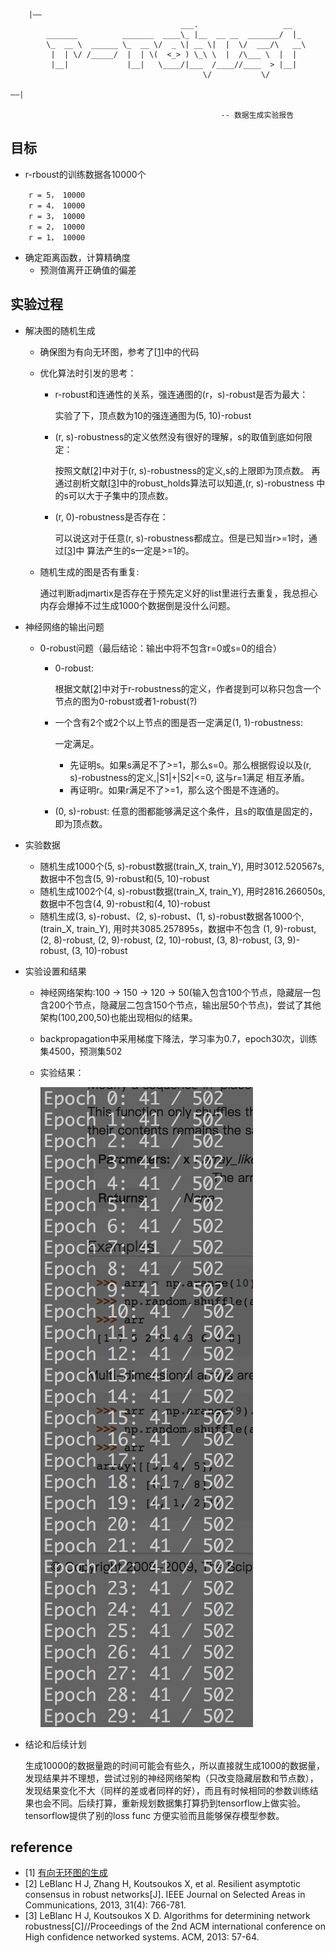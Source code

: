 ```   
    |——
                                      ___.                   __   
        _______          _______  ____\_ |__  __ __  _______/  |_ 
        \_  __ \  ______ \_  __ \/  _ \| __ \|  |  \/  ___/\   __\
         |  | \/ /_____/  |  | \(  <_> ) \_\ \  |  /\___ \  |  |  
         |__|             |__|   \____/|___  /____//____  > |__|  
                                           \/           \/        
                                                                    ——|
                                               
                                               -- 数据生成实验报告
```

## 目标
- r-rboust的训练数据各10000个
```
    r = 5， 10000
    r = 4， 10000
    r = 3， 10000
    r = 2， 10000
    r = 1， 10000
```
- 确定距离函数，计算精确度
    * 预测值离开正确值的偏差
    
## 实验过程
- 解决图的随机生成
    * 确保图为有向无环图，参考了[[1]](##reference)中的代码
    * 优化算法时引发的思考：
        + r-robust和连通性的关系，强连通图的(r，s)-robust是否为最大：
            
            实验了下，顶点数为10的强连通图为(5, 10)-robust
            
        + (r, s)-robustness的定义依然没有很好的理解，s的取值到底如何限定：
        
            按照文献[[2]](##reference)中对于(r, s)-robustness的定义,s的上限即为顶点数。
            再通过剖析文献[[3]](##reference)中的robust_holds算法可以知道,(r, s)-robustness
            中的s可以大于子集中的顶点数。
            
        + (r, 0)-robustness是否存在：
            
            可以说这对于任意(r, s)-robustness都成立。但是已知当r>=1时，通过[[3]](##reference)中
            算法产生的s一定是>=1的。
           
    * 随机生成的图是否有重复: 
        
        通过判断adjmartix是否存在于预先定义好的list里进行去重复，我总担心内存会爆掉不过生成1000个数据倒是没什么问题。
    
- 神经网络的输出问题
    * 0-robust问题（最后结论：输出中将不包含r=0或s=0的组合）
        + 0-robust: 
            
            根据文献[[2]](##reference)中对于r-robustness的定义，作者提到可以称只包含一个节点的图为0-robust或者1-robust(?)
        
        + 一个含有2个或2个以上节点的图是否一定满足(1, 1)-robustness:
        
            一定满足。
            - 先证明s。如果s满足不了>=1，那么s=0。那么根据假设以及(r, s)-robustness的定义,|S1|+|S2|<=0, 这与r=1满足
            相互矛盾。
            - 再证明r。如果r满足不了>=1，那么这个图是不连通的。
           
        + (0, s)-robust:
            任意的图都能够满足这个条件，且s的取值是固定的，即为顶点数。
        
- 实验数据
    * 随机生成1000个(5, s)-robust数据(train_X, train_Y), 用时3012.520567s, 数据中不包含(5, 9)-robust和(5, 10)-robust 
    * 随机生成1002个(4, s)-robust数据(train_X, train_Y), 用时2816.266050s, 数据中不包含(4, 9)-robust和(4, 10)-robust
    * 随机生成(3, s)-robust、(2, s)-robust、(1, s)-robust数据各1000个, (train_X, train_Y), 用时共3085.257895s，数据中不包含
    (1, 9)-robust, (2, 8)-robust, (2, 9)-robust, (2, 10)-robust, (3, 8)-robust, (3, 9)-robust, (3, 10)-robust
    
    
- 实验设置和结果
    * 神经网络架构:100 -> 150 -> 120 -> 50(输入包含100个节点，隐藏层一包含200个节点，隐藏层二包含150个节点，输出层50个节点)，尝试了其他
    架构(100,200,50)也能出现相似的结果。
    * backpropagation中采用梯度下降法，学习率为0.7，epoch30次，训练集4500，预测集502
    * 实验结果：
        
        ![result](./assets/experiment_result.png)
      

- 结论和后续计划
    
    生成10000的数据量跑的时间可能会有些久，所以直接就生成1000的数据量，发现结果并不理想，尝试过别的神经网络架构（只改变隐藏层数和节点数），发现结果变化不大（同样的差或者同样的好），而且有时候相同的参数训练结果也会不同。后续打算，重新规划数据集打算扔到tensorflow上做实验。tensorflow提供了别的loss func
    方便实验而且能够保存模型参数。
    
    
    
## reference
- [1] [有向无环图的生成](http://blog.csdn.net/zhoujinyu0713/article/details/10163037)
- [2] LeBlanc H J, Zhang H, Koutsoukos X, et al. Resilient asymptotic consensus in robust networks[J]. IEEE Journal on Selected Areas in Communications, 2013, 31(4): 766-781.
- [3] LeBlanc H J, Koutsoukos X D. Algorithms for determining network robustness[C]//Proceedings of the 2nd ACM international conference on High confidence networked systems. ACM, 2013: 57-64.